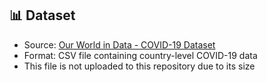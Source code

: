 ## 📊 Dataset

- Source: [Our World in Data - COVID-19 Dataset](https://github.com/owid/covid-19-data/blob/master/public/data/owid-covid-data.csv)
- Format: CSV file containing country-level COVID-19 data
- This file is not uploaded to this repository due to its size
